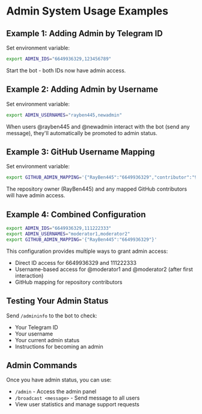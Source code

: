 # Admin System Usage Examples

## Example 1: Adding Admin by Telegram ID

Set environment variable:
```bash
export ADMIN_IDS="6649936329,123456789"
```

Start the bot - both IDs now have admin access.

## Example 2: Adding Admin by Username

Set environment variable:
```bash
export ADMIN_USERNAMES="rayben445,newadmin"
```

When users @rayben445 and @newadmin interact with the bot (send any message), they'll automatically be promoted to admin status.

## Example 3: GitHub Username Mapping

Set environment variable:
```bash
export GITHUB_ADMIN_MAPPING='{"RayBen445":"6649936329","contributor":"987654321"}'
```

The repository owner (RayBen445) and any mapped GitHub contributors will have admin access.

## Example 4: Combined Configuration

```bash
export ADMIN_IDS="6649936329,111222333"
export ADMIN_USERNAMES="moderator1,moderator2"  
export GITHUB_ADMIN_MAPPING='{"RayBen445":"6649936329"}'
```

This configuration provides multiple ways to grant admin access:
- Direct ID access for 6649936329 and 111222333
- Username-based access for @moderator1 and @moderator2 (after first interaction)
- GitHub mapping for repository contributors

## Testing Your Admin Status

Send `/admininfo` to the bot to check:
- Your Telegram ID
- Your username
- Your current admin status
- Instructions for becoming an admin

## Admin Commands

Once you have admin status, you can use:
- `/admin` - Access the admin panel
- `/broadcast <message>` - Send message to all users
- View user statistics and manage support requests